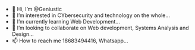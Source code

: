 - 👋 Hi, I’m @Geniustic
- 👀 I’m interested in CYbersecurity and technology on the whole...
- 🌱 I’m currently learning Web Development...
- 💞️ I’m looking to collaborate on Web development, Systems Analysis and Design...
- 📫 How to reach me 18683494416, Whatsapp...

<!---
Geniustic/Geniustic is a ✨ special ✨ repository because its `README.md` (this file) appears on your GitHub profile.
You can click the Preview link to take a look at your changes.
--->
